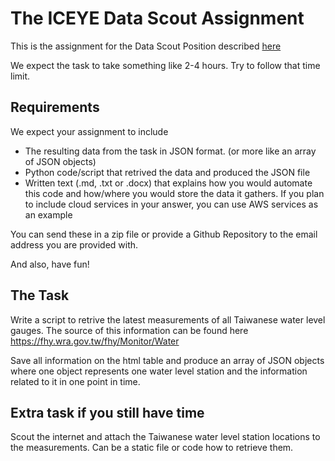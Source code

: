 # The ICEYE Data Scout Assignment

This is the assignment for the Data Scout Position described [here](https://apply.workable.com/iceye/j/67C0484605/)

We expect the task to take something like 2-4 hours. Try to follow that time limit.

## Requirements

We expect your assignment to include 

* The resulting data from the task in JSON format. (or more like an array of JSON objects)
* Python code/script that retrived the data and produced the JSON file
* Written text (.md, .txt or .docx) that explains how you would automate this code and how/where you would store the data it gathers. If you plan to include cloud services in your answer, you can use AWS services as an example

You can send these in a zip file or provide a Github Repository to the email address you are provided with.

And also, have fun!

## The Task

Write a script to retrive the latest measurements of all Taiwanese water level gauges. The source of this information can be found here https://fhy.wra.gov.tw/fhy/Monitor/Water

Save all information on the html table and produce an array of JSON objects where one object represents one water level station and the information related to it in one point in time. 

## Extra task if you still have time

Scout the internet and attach the Taiwanese water level station locations to the measurements. Can be a static file or code how to retrieve them. 
